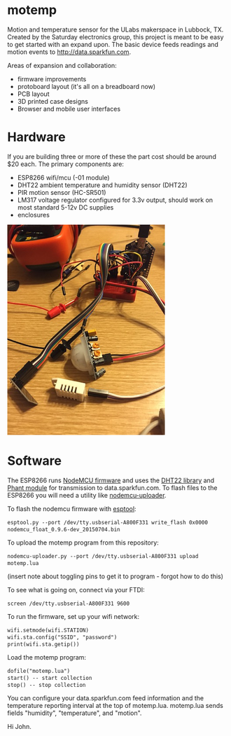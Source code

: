 # motemp
Motion and temperature sensor for the ULabs makerspace in Lubbock, TX.  Created by the Saturday electronics group, this project is meant to be easy to get started with an expand upon.  The basic device feeds readings and motion events to http://data.sparkfun.com.

Areas of expansion and collaboration:
* firmware improvements
* protoboard layout (it's all on a breadboard now)
* PCB layout
* 3D printed case designs
* Browser and mobile user interfaces


# Hardware
If you are building three or more of these the part cost should be around $20 each.  The primary components are:

* ESP8266 wifi/mcu (-01 module)
* DHT22 ambient temperature and humidity sensor (DHT22)
* PIR motion sensor (HC-SR501)
* LM317 voltage regulator configured for 3.3v output, should work on most standard 5-12v DC supplies
* enclosures

![prototype](https://github.com/ULabsTX/motemp/raw/master/prototype.jpg)


# Software
The ESP8266 runs [NodeMCU firmware](https://github.com/nodemcu/nodemcu-firmware) and uses the [DHT22 library](https://github.com/nodemcu/nodemcu-firmware/wiki/nodemcu_api_en#dhtread) and [Phant module](https://github.com/nodemcu/nodemcu-firmware/tree/master/lua_modules/phant) for transmission to data.sparkfun.com.  To flash files to the ESP8266 you will need a utility like [nodemcu-uploader](https://github.com/kmpm/nodemcu-uploader).

To flash the nodemcu firmware with [esptool](https://github.com/themadinventor/esptool):

    esptool.py --port /dev/tty.usbserial-A800F331 write_flash 0x0000 nodemcu_float_0.9.6-dev_20150704.bin

To upload the motemp program from this repository:

    nodemcu-uploader.py --port /dev/tty.usbserial-A800F331 upload motemp.lua
(insert note about toggling pins to get it to program - forgot how to do this)

To see what is going on, connect via your FTDI:

    screen /dev/tty.usbserial-A800F331 9600

To run the firmware, set up your wifi network:

    wifi.setmode(wifi.STATION)
    wifi.sta.config("SSID", "password")
    print(wifi.sta.getip())

Load the motemp program:

    dofile("motemp.lua")
    start() -- start collection
    stop() -- stop collection

You can configure your data.sparkfun.com feed information and the temperature reporting interval at the top of motemp.lua.  motemp.lua sends fields "humidity", "temperature", and "motion".


Hi John.
